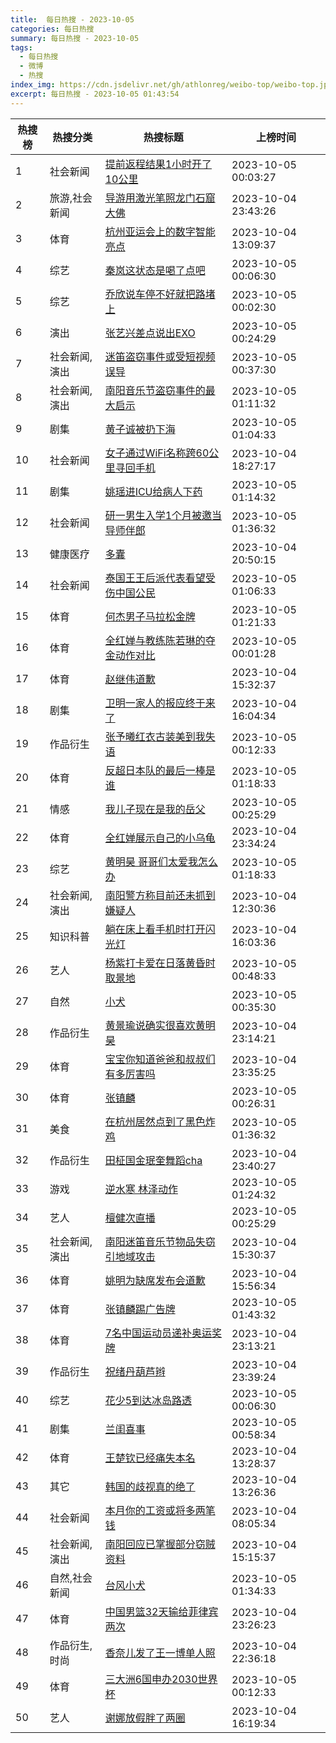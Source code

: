 ```yaml
---
title:  每日热搜 - 2023-10-05
categories: 每日热搜
summary: 每日热搜 - 2023-10-05
tags:
  - 每日热搜
  - 微博
  - 热搜
index_img: https://cdn.jsdelivr.net/gh/athlonreg/weibo-top/weibo-top.jpeg
excerpt: 每日热搜 - 2023-10-05 01:43:54
---
```


| 热搜榜 | 热搜分类 | 热搜标题 | 上榜时间 |
| --- | --- | --- | --- |
| 1 | 社会新闻 | [提前返程结果1小时开了10公里](https://s.weibo.com/weibo%3Fq%3D%2523%E6%8F%90%E5%89%8D%E8%BF%94%E7%A8%8B%E7%BB%93%E6%9E%9C1%E5%B0%8F%E6%97%B6%E5%BC%80%E4%BA%8610%E5%85%AC%E9%87%8C%2523) | 2023-10-05 00:03:27 | 
| 2 | 旅游,社会新闻 | [导游用激光笔照龙门石窟大佛](https://s.weibo.com/weibo%3Fq%3D%2523%E5%AF%BC%E6%B8%B8%E7%94%A8%E6%BF%80%E5%85%89%E7%AC%94%E7%85%A7%E9%BE%99%E9%97%A8%E7%9F%B3%E7%AA%9F%E5%A4%A7%E4%BD%9B%2523) | 2023-10-04 23:43:26 | 
| 3 | 体育 | [杭州亚运会上的数字智能亮点](https://s.weibo.com/weibo%3Fq%3D%2523%E6%9D%AD%E5%B7%9E%E4%BA%9A%E8%BF%90%E4%BC%9A%E4%B8%8A%E7%9A%84%E6%95%B0%E5%AD%97%E6%99%BA%E8%83%BD%E4%BA%AE%E7%82%B9%2523) | 2023-10-04 13:09:37 | 
| 4 | 综艺 | [秦岚这状态是喝了点吧](https://s.weibo.com/weibo%3Fq%3D%2523%E7%A7%A6%E5%B2%9A%E8%BF%99%E7%8A%B6%E6%80%81%E6%98%AF%E5%96%9D%E4%BA%86%E7%82%B9%E5%90%A7%2523) | 2023-10-05 00:06:30 | 
| 5 | 综艺 | [乔欣说车停不好就把路堵上](https://s.weibo.com/weibo%3Fq%3D%2523%E4%B9%94%E6%AC%A3%E8%AF%B4%E8%BD%A6%E5%81%9C%E4%B8%8D%E5%A5%BD%E5%B0%B1%E6%8A%8A%E8%B7%AF%E5%A0%B5%E4%B8%8A%2523) | 2023-10-05 00:02:30 | 
| 6 | 演出 | [张艺兴差点说出EXO](https://s.weibo.com/weibo%3Fq%3D%2523%E5%BC%A0%E8%89%BA%E5%85%B4%E5%B7%AE%E7%82%B9%E8%AF%B4%E5%87%BAEXO%2523) | 2023-10-05 00:24:29 | 
| 7 | 社会新闻,演出 | [迷笛盗窃事件或受短视频误导](https://s.weibo.com/weibo%3Fq%3D%2523%E8%BF%B7%E7%AC%9B%E7%9B%97%E7%AA%83%E4%BA%8B%E4%BB%B6%E6%88%96%E5%8F%97%E7%9F%AD%E8%A7%86%E9%A2%91%E8%AF%AF%E5%AF%BC%2523) | 2023-10-05 00:37:30 | 
| 8 | 社会新闻,演出 | [南阳音乐节盗窃事件的最大启示](https://s.weibo.com/weibo%3Fq%3D%2523%E5%8D%97%E9%98%B3%E9%9F%B3%E4%B9%90%E8%8A%82%E7%9B%97%E7%AA%83%E4%BA%8B%E4%BB%B6%E7%9A%84%E6%9C%80%E5%A4%A7%E5%90%AF%E7%A4%BA%2523) | 2023-10-05 01:11:32 | 
| 9 | 剧集 | [黄子诚被扔下海](https://s.weibo.com/weibo%3Fq%3D%2523%E9%BB%84%E5%AD%90%E8%AF%9A%E8%A2%AB%E6%89%94%E4%B8%8B%E6%B5%B7%2523) | 2023-10-05 01:04:33 | 
| 10 | 社会新闻 | [女子通过WiFi名称跨60公里寻回手机](https://s.weibo.com/weibo%3Fq%3D%2523%E5%A5%B3%E5%AD%90%E9%80%9A%E8%BF%87WiFi%E5%90%8D%E7%A7%B0%E8%B7%A860%E5%85%AC%E9%87%8C%E5%AF%BB%E5%9B%9E%E6%89%8B%E6%9C%BA%2523) | 2023-10-04 18:27:17 | 
| 11 | 剧集 | [姚瑶进ICU给病人下药](https://s.weibo.com/weibo%3Fq%3D%2523%E5%A7%9A%E7%91%B6%E8%BF%9BICU%E7%BB%99%E7%97%85%E4%BA%BA%E4%B8%8B%E8%8D%AF%2523) | 2023-10-05 01:14:32 | 
| 12 | 社会新闻 | [研一男生入学1个月被邀当导师伴郎](https://s.weibo.com/weibo%3Fq%3D%2523%E7%A0%94%E4%B8%80%E7%94%B7%E7%94%9F%E5%85%A5%E5%AD%A61%E4%B8%AA%E6%9C%88%E8%A2%AB%E9%82%80%E5%BD%93%E5%AF%BC%E5%B8%88%E4%BC%B4%E9%83%8E%2523) | 2023-10-05 01:36:32 | 
| 13 | 健康医疗 | [多囊](https://s.weibo.com/weibo%3Fq%3D%2523%E5%A4%9A%E5%9B%8A%2523) | 2023-10-04 20:50:15 | 
| 14 | 社会新闻 | [泰国王王后派代表看望受伤中国公民](https://s.weibo.com/weibo%3Fq%3D%2523%E6%B3%B0%E5%9B%BD%E7%8E%8B%E7%8E%8B%E5%90%8E%E6%B4%BE%E4%BB%A3%E8%A1%A8%E7%9C%8B%E6%9C%9B%E5%8F%97%E4%BC%A4%E4%B8%AD%E5%9B%BD%E5%85%AC%E6%B0%91%2523) | 2023-10-05 01:06:33 | 
| 15 | 体育 | [何杰男子马拉松金牌](https://s.weibo.com/weibo%3Fq%3D%2523%E4%BD%95%E6%9D%B0%E7%94%B7%E5%AD%90%E9%A9%AC%E6%8B%89%E6%9D%BE%E9%87%91%E7%89%8C%2523) | 2023-10-05 01:21:33 | 
| 16 | 体育 | [全红婵与教练陈若琳的夺金动作对比](https://s.weibo.com/weibo%3Fq%3D%2523%E5%85%A8%E7%BA%A2%E5%A9%B5%E4%B8%8E%E6%95%99%E7%BB%83%E9%99%88%E8%8B%A5%E7%90%B3%E7%9A%84%E5%A4%BA%E9%87%91%E5%8A%A8%E4%BD%9C%E5%AF%B9%E6%AF%94%2523) | 2023-10-05 00:01:28 | 
| 17 | 体育 | [赵继伟道歉](https://s.weibo.com/weibo%3Fq%3D%2523%E8%B5%B5%E7%BB%A7%E4%BC%9F%E9%81%93%E6%AD%89%2523) | 2023-10-04 15:32:37 | 
| 18 | 剧集 | [卫明一家人的报应终于来了](https://s.weibo.com/weibo%3Fq%3D%2523%E5%8D%AB%E6%98%8E%E4%B8%80%E5%AE%B6%E4%BA%BA%E7%9A%84%E6%8A%A5%E5%BA%94%E7%BB%88%E4%BA%8E%E6%9D%A5%E4%BA%86%2523) | 2023-10-04 16:04:34 | 
| 19 | 作品衍生 | [张予曦红衣古装美到我失语](https://s.weibo.com/weibo%3Fq%3D%2523%E5%BC%A0%E4%BA%88%E6%9B%A6%E7%BA%A2%E8%A1%A3%E5%8F%A4%E8%A3%85%E7%BE%8E%E5%88%B0%E6%88%91%E5%A4%B1%E8%AF%AD%2523) | 2023-10-05 00:12:33 | 
| 20 | 体育 | [反超日本队的最后一棒是谁](https://s.weibo.com/weibo%3Fq%3D%2523%E5%8F%8D%E8%B6%85%E6%97%A5%E6%9C%AC%E9%98%9F%E7%9A%84%E6%9C%80%E5%90%8E%E4%B8%80%E6%A3%92%E6%98%AF%E8%B0%81%2523) | 2023-10-05 01:18:33 | 
| 21 | 情感 | [我儿子现在是我的岳父](https://s.weibo.com/weibo%3Fq%3D%2523%E6%88%91%E5%84%BF%E5%AD%90%E7%8E%B0%E5%9C%A8%E6%98%AF%E6%88%91%E7%9A%84%E5%B2%B3%E7%88%B6%2523) | 2023-10-05 00:25:29 | 
| 22 | 体育 | [全红婵展示自己的小乌龟](https://s.weibo.com/weibo%3Fq%3D%2523%E5%85%A8%E7%BA%A2%E5%A9%B5%E5%B1%95%E7%A4%BA%E8%87%AA%E5%B7%B1%E7%9A%84%E5%B0%8F%E4%B9%8C%E9%BE%9F%2523) | 2023-10-04 23:34:24 | 
| 23 | 综艺 | [黄明昊 哥哥们太爱我怎么办](https://s.weibo.com/weibo%3Fq%3D%2523%E9%BB%84%E6%98%8E%E6%98%8A%20%E5%93%A5%E5%93%A5%E4%BB%AC%E5%A4%AA%E7%88%B1%E6%88%91%E6%80%8E%E4%B9%88%E5%8A%9E%2523) | 2023-10-05 01:18:33 | 
| 24 | 社会新闻,演出 | [南阳警方称目前还未抓到嫌疑人](https://s.weibo.com/weibo%3Fq%3D%2523%E5%8D%97%E9%98%B3%E8%AD%A6%E6%96%B9%E7%A7%B0%E7%9B%AE%E5%89%8D%E8%BF%98%E6%9C%AA%E6%8A%93%E5%88%B0%E5%AB%8C%E7%96%91%E4%BA%BA%2523) | 2023-10-04 12:30:36 | 
| 25 | 知识科普 | [躺在床上看手机时打开闪光灯](https://s.weibo.com/weibo%3Fq%3D%2523%E8%BA%BA%E5%9C%A8%E5%BA%8A%E4%B8%8A%E7%9C%8B%E6%89%8B%E6%9C%BA%E6%97%B6%E6%89%93%E5%BC%80%E9%97%AA%E5%85%89%E7%81%AF%2523) | 2023-10-04 16:03:36 | 
| 26 | 艺人 | [杨紫打卡爱在日落黄昏时取景地](https://s.weibo.com/weibo%3Fq%3D%2523%E6%9D%A8%E7%B4%AB%E6%89%93%E5%8D%A1%E7%88%B1%E5%9C%A8%E6%97%A5%E8%90%BD%E9%BB%84%E6%98%8F%E6%97%B6%E5%8F%96%E6%99%AF%E5%9C%B0%2523) | 2023-10-05 00:48:33 | 
| 27 | 自然 | [小犬](https://s.weibo.com/weibo%3Fq%3D%2523%E5%B0%8F%E7%8A%AC%2523) | 2023-10-05 00:35:30 | 
| 28 | 作品衍生 | [黄景瑜说确实很喜欢黄明昊](https://s.weibo.com/weibo%3Fq%3D%2523%E9%BB%84%E6%99%AF%E7%91%9C%E8%AF%B4%E7%A1%AE%E5%AE%9E%E5%BE%88%E5%96%9C%E6%AC%A2%E9%BB%84%E6%98%8E%E6%98%8A%2523) | 2023-10-04 23:14:21 | 
| 29 | 体育 | [宝宝你知道爸爸和叔叔们有多厉害吗](https://s.weibo.com/weibo%3Fq%3D%2523%E5%AE%9D%E5%AE%9D%E4%BD%A0%E7%9F%A5%E9%81%93%E7%88%B8%E7%88%B8%E5%92%8C%E5%8F%94%E5%8F%94%E4%BB%AC%E6%9C%89%E5%A4%9A%E5%8E%89%E5%AE%B3%E5%90%97%2523) | 2023-10-04 23:35:25 | 
| 30 | 体育 | [张镇麟](https://s.weibo.com/weibo%3Fq%3D%2523%E5%BC%A0%E9%95%87%E9%BA%9F%2523) | 2023-10-05 00:26:31 | 
| 31 | 美食 | [在杭州居然点到了黑色炸鸡](https://s.weibo.com/weibo%3Fq%3D%2523%E5%9C%A8%E6%9D%AD%E5%B7%9E%E5%B1%85%E7%84%B6%E7%82%B9%E5%88%B0%E4%BA%86%E9%BB%91%E8%89%B2%E7%82%B8%E9%B8%A1%2523) | 2023-10-05 01:36:32 | 
| 32 | 作品衍生 | [田柾国金珉奎舞蹈cha](https://s.weibo.com/weibo%3Fq%3D%2523%E7%94%B0%E6%9F%BE%E5%9B%BD%E9%87%91%E7%8F%89%E5%A5%8E%E8%88%9E%E8%B9%88cha%2523) | 2023-10-04 23:40:27 | 
| 33 | 游戏 | [逆水寒 林泽动作](https://s.weibo.com/weibo%3Fq%3D%2523%E9%80%86%E6%B0%B4%E5%AF%92%20%E6%9E%97%E6%B3%BD%E5%8A%A8%E4%BD%9C%2523) | 2023-10-05 01:24:32 | 
| 34 | 艺人 | [檀健次直播](https://s.weibo.com/weibo%3Fq%3D%2523%E6%AA%80%E5%81%A5%E6%AC%A1%E7%9B%B4%E6%92%AD%2523) | 2023-10-05 00:25:29 | 
| 35 | 社会新闻,演出 | [南阳迷笛音乐节物品失窃引地域攻击](https://s.weibo.com/weibo%3Fq%3D%2523%E5%8D%97%E9%98%B3%E8%BF%B7%E7%AC%9B%E9%9F%B3%E4%B9%90%E8%8A%82%E7%89%A9%E5%93%81%E5%A4%B1%E7%AA%83%E5%BC%95%E5%9C%B0%E5%9F%9F%E6%94%BB%E5%87%BB%2523) | 2023-10-04 15:30:37 | 
| 36 | 体育 | [姚明为缺席发布会道歉](https://s.weibo.com/weibo%3Fq%3D%2523%E5%A7%9A%E6%98%8E%E4%B8%BA%E7%BC%BA%E5%B8%AD%E5%8F%91%E5%B8%83%E4%BC%9A%E9%81%93%E6%AD%89%2523) | 2023-10-04 15:56:34 | 
| 37 | 体育 | [张镇麟踢广告牌](https://s.weibo.com/weibo%3Fq%3D%2523%E5%BC%A0%E9%95%87%E9%BA%9F%E8%B8%A2%E5%B9%BF%E5%91%8A%E7%89%8C%2523) | 2023-10-05 01:43:32 | 
| 38 | 体育 | [7名中国运动员递补奥运奖牌](https://s.weibo.com/weibo%3Fq%3D%25237%E5%90%8D%E4%B8%AD%E5%9B%BD%E8%BF%90%E5%8A%A8%E5%91%98%E9%80%92%E8%A1%A5%E5%A5%A5%E8%BF%90%E5%A5%96%E7%89%8C%2523) | 2023-10-04 23:13:21 | 
| 39 | 作品衍生 | [祝绪丹葫芦辫](https://s.weibo.com/weibo%3Fq%3D%2523%E7%A5%9D%E7%BB%AA%E4%B8%B9%E8%91%AB%E8%8A%A6%E8%BE%AB%2523) | 2023-10-04 23:39:24 | 
| 40 | 综艺 | [花少5到达冰岛路透](https://s.weibo.com/weibo%3Fq%3D%2523%E8%8A%B1%E5%B0%915%E5%88%B0%E8%BE%BE%E5%86%B0%E5%B2%9B%E8%B7%AF%E9%80%8F%2523) | 2023-10-05 00:06:30 | 
| 41 | 剧集 | [兰闺喜事](https://s.weibo.com/weibo%3Fq%3D%2523%E5%85%B0%E9%97%BA%E5%96%9C%E4%BA%8B%2523) | 2023-10-05 00:58:34 | 
| 42 | 体育 | [王楚钦已经痛失本名](https://s.weibo.com/weibo%3Fq%3D%2523%E7%8E%8B%E6%A5%9A%E9%92%A6%E5%B7%B2%E7%BB%8F%E7%97%9B%E5%A4%B1%E6%9C%AC%E5%90%8D%2523) | 2023-10-04 13:28:37 | 
| 43 | 其它 | [韩国的歧视真的绝了](https://s.weibo.com/weibo%3Fq%3D%2523%E9%9F%A9%E5%9B%BD%E7%9A%84%E6%AD%A7%E8%A7%86%E7%9C%9F%E7%9A%84%E7%BB%9D%E4%BA%86%2523) | 2023-10-04 13:26:36 | 
| 44 | 社会新闻 | [本月你的工资或将多两笔钱](https://s.weibo.com/weibo%3Fq%3D%2523%E6%9C%AC%E6%9C%88%E4%BD%A0%E7%9A%84%E5%B7%A5%E8%B5%84%E6%88%96%E5%B0%86%E5%A4%9A%E4%B8%A4%E7%AC%94%E9%92%B1%2523) | 2023-10-04 08:05:34 | 
| 45 | 社会新闻,演出 | [南阳回应已掌握部分窃贼资料](https://s.weibo.com/weibo%3Fq%3D%2523%E5%8D%97%E9%98%B3%E5%9B%9E%E5%BA%94%E5%B7%B2%E6%8E%8C%E6%8F%A1%E9%83%A8%E5%88%86%E7%AA%83%E8%B4%BC%E8%B5%84%E6%96%99%2523) | 2023-10-04 15:15:37 | 
| 46 | 自然,社会新闻 | [台风小犬](https://s.weibo.com/weibo%3Fq%3D%2523%E5%8F%B0%E9%A3%8E%E5%B0%8F%E7%8A%AC%2523) | 2023-10-05 01:34:33 | 
| 47 | 体育 | [中国男篮32天输给菲律宾两次](https://s.weibo.com/weibo%3Fq%3D%2523%E4%B8%AD%E5%9B%BD%E7%94%B7%E7%AF%AE32%E5%A4%A9%E8%BE%93%E7%BB%99%E8%8F%B2%E5%BE%8B%E5%AE%BE%E4%B8%A4%E6%AC%A1%2523) | 2023-10-04 23:26:23 | 
| 48 | 作品衍生,时尚 | [香奈儿发了王一博单人照](https://s.weibo.com/weibo%3Fq%3D%2523%E9%A6%99%E5%A5%88%E5%84%BF%E5%8F%91%E4%BA%86%E7%8E%8B%E4%B8%80%E5%8D%9A%E5%8D%95%E4%BA%BA%E7%85%A7%2523) | 2023-10-04 22:36:18 | 
| 49 | 体育 | [三大洲6国申办2030世界杯](https://s.weibo.com/weibo%3Fq%3D%2523%E4%B8%89%E5%A4%A7%E6%B4%B26%E5%9B%BD%E7%94%B3%E5%8A%9E2030%E4%B8%96%E7%95%8C%E6%9D%AF%2523) | 2023-10-05 00:12:33 | 
| 50 | 艺人 | [谢娜放假胖了两圈](https://s.weibo.com/weibo%3Fq%3D%2523%E8%B0%A2%E5%A8%9C%E6%94%BE%E5%81%87%E8%83%96%E4%BA%86%E4%B8%A4%E5%9C%88%2523) | 2023-10-04 16:19:34 | 
